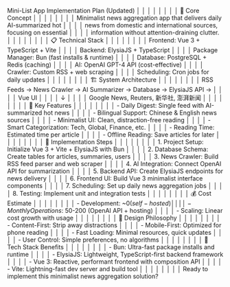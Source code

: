 Mini-List App Implementation Plan (Updated)                             │ │
│ │                                                                         │ │
│ │ 🎯 Core Concept                                                         │ │
│ │                                                                         │ │
│ │ Minimalist news aggregation app that delivers daily AI-summarized hot   │ │
│ │ news from domestic and international sources, focusing on essential     │ │
│ │ information without attention-draining clutter.                         │ │
│ │                                                                         │ │
│ │ 📋 Technical Stack                                                      │ │
│ │                                                                         │ │
│ │ Frontend: Vue 3 + TypeScript + Vite                                     │ │
│ │ Backend: ElysiaJS + TypeScript                                          │ │
│ │ Package Manager: Bun (fast installs & runtime)                          │ │
│ │ Database: PostgreSQL + Redis (caching)                                  │ │
│ │ AI: OpenAI GPT-4 API (cost-effective)                                   │ │
│ │ Crawler: Custom RSS + web scraping                                      │ │
│ │ Scheduling: Cron jobs for daily updates                                 │ │
│ │                                                                         │ │
│ │ 🏗️ System Architecture                                                 │ │
│ │                                                                         │ │
│ │ RSS Feeds → News Crawler → AI Summarizer → Database → ElysiaJS API →    │ │
│ │ Vue UI                                                                  │ │
│ │      ↓                                                                  │ │
│ │ Google News, Reuters, 新华社, 澎湃新闻                                  │ │
│ │                                                                         │ │
│ │ 📱 Key Features                                                         │ │
│ │                                                                         │ │
│ │ - Daily Digest: Single feed with AI-summarized hot news                 │ │
│ │ - Bilingual Support: Chinese & English news sources                     │ │
│ │ - Minimalist UI: Clean, distraction-free reading                        │ │
│ │ - Smart Categorization: Tech, Global, Finance, etc.                     │ │
│ │ - Reading Time: Estimated time per article                              │ │
│ │ - Offline Reading: Save articles for later                              │ │
│ │                                                                         │ │
│ │ 🔧 Implementation Steps                                                 │ │
│ │                                                                         │ │
│ │ 1. Project Setup: Initialize Vue 3 + Vite + ElysiaJS with Bun           │ │
│ │ 2. Database Schema: Create tables for articles, summaries, users        │ │
│ │ 3. News Crawler: Build RSS feed parser and web scraper                  │ │
│ │ 4. AI Integration: Connect OpenAI API for summarization                 │ │
│ │ 5. Backend API: Create ElysiaJS endpoints for news delivery             │ │
│ │ 6. Frontend UI: Build Vue 3 minimalist interface components             │ │
│ │ 7. Scheduling: Set up daily news aggregation jobs                       │ │
│ │ 8. Testing: Implement unit and integration tests                        │ │
│ │                                                                         │ │
│ │ 💰 Cost Estimate                                                        │ │
│ │                                                                         │ │
│ │ - Development: ~$0 (self-hosted)                                        │ │
│ │ - Monthly Operations: ~$50-200 (OpenAI API + hosting)                   │ │
│ │ - Scaling: Linear cost growth with usage                                │ │
│ │                                                                         │ │
│ │ 🎨 Design Philosophy                                                    │ │
│ │                                                                         │ │
│ │ - Content-First: Strip away distractions                                │ │
│ │ - Mobile-First: Optimized for phone reading                             │ │
│ │ - Fast Loading: Minimal resources, quick updates                        │ │
│ │ - User Control: Simple preferences, no algorithms                       │ │
│ │                                                                         │ │
│ │ 🚀 Tech Stack Benefits                                                  │ │
│ │                                                                         │ │
│ │ - Bun: Ultra-fast package installs and runtime                          │ │
│ │ - ElysiaJS: Lightweight, TypeScript-first backend framework             │ │
│ │ - Vue 3: Reactive, performant frontend with composition API             │ │
│ │ - Vite: Lightning-fast dev server and build tool                        │ │
│ │                                                                         │ │
│ │ Ready to implement this minimalist news aggregation solution? 